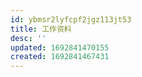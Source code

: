 ```yaml
---
id: ybmsr2lyfcpf2jgz113jt53
title: 工作资料
desc: ''
updated: 1692841470155
created: 1692841467431
---
```

